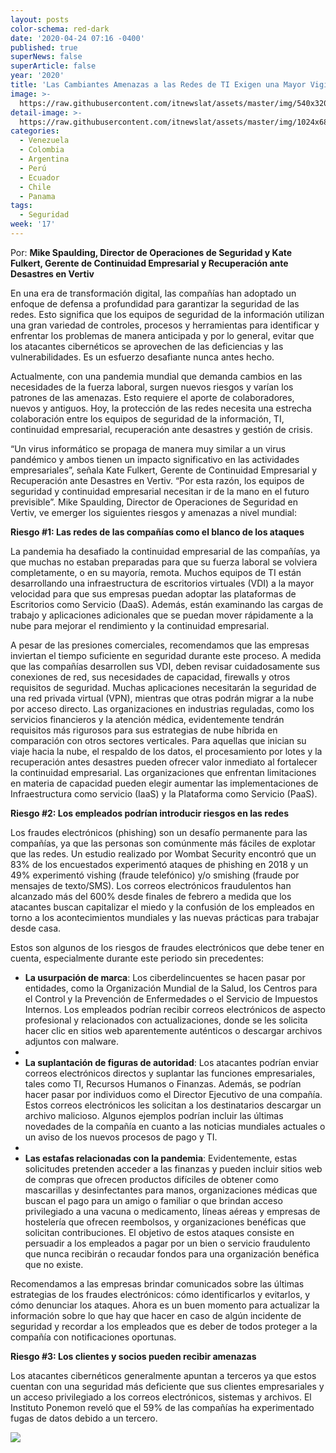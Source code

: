 ```yaml
---
layout: posts
color-schema: red-dark
date: '2020-04-24 07:16 -0400'
published: true
superNews: false
superArticle: false
year: '2020'
title: 'Las Cambiantes Amenazas a las Redes de TI Exigen una Mayor Vigilancia '
image: >-
  https://raw.githubusercontent.com/itnewslat/assets/master/img/540x320/Router-Hackers-g.jpg
detail-image: >-
  https://raw.githubusercontent.com/itnewslat/assets/master/img/1024x680/Router-Hackers-g.jpg
categories:
  - Venezuela
  - Colombia
  - Argentina
  - Perú
  - Ecuador
  - Chile
  - Panama
tags:
  - Seguridad
week: '17'
---
```

Por: **Mike Spaulding, Director de Operaciones de Seguridad y Kate Fulkert, Gerente de Continuidad Empresarial y Recuperación ante Desastres en Vertiv**

En una era de transformación digital, las compañías han adoptado un enfoque de defensa a profundidad para garantizar la seguridad de las redes. Esto significa que los equipos de seguridad de la información utilizan una gran variedad de controles, procesos y herramientas para identificar y enfrentar los problemas de manera anticipada y por lo general, evitar que los atacantes cibernéticos se aprovechen de las deficiencias y las vulnerabilidades. Es un esfuerzo desafiante nunca antes hecho.

Actualmente, con una pandemia mundial que demanda cambios en las necesidades de la fuerza laboral, surgen nuevos riesgos y varían los patrones de las amenazas. Esto requiere el aporte de colaboradores, nuevos y antiguos. Hoy, la protección de las redes necesita una estrecha colaboración entre los equipos de seguridad de la información, TI, continuidad empresarial, recuperación ante desastres y gestión de crisis.

“Un virus informático se propaga de manera muy similar a un virus pandémico y ambos tienen un impacto significativo en las actividades empresariales”, señala Kate Fulkert, Gerente de Continuidad Empresarial y Recuperación ante Desastres en Vertiv. “Por esta razón, los equipos de seguridad y continuidad empresarial necesitan ir de la mano en el futuro previsible”.
Mike Spaulding, Director de Operaciones de Seguridad en Vertiv, ve emerger los siguientes riesgos y amenazas a nivel mundial:

**Riesgo #1: Las redes de las compañías como el blanco de los ataques**

La pandemia ha desafiado la continuidad empresarial de las compañías, ya que muchas no estaban preparadas para que su fuerza laboral se volviera completamente, o en su mayoría, remota. Muchos equipos de TI están desarrollando una infraestructura de escritorios virtuales (VDI) a la mayor velocidad para que sus empresas puedan adoptar las plataformas de Escritorios como Servicio (DaaS). Además, están examinando las cargas de trabajo y aplicaciones adicionales que se puedan mover rápidamente a la nube para mejorar el rendimiento y la continuidad empresarial. 

A pesar de las presiones comerciales, recomendamos que las empresas inviertan el tiempo suficiente en seguridad durante este proceso. A medida que las compañías desarrollen sus VDI, deben revisar cuidadosamente sus conexiones de red, sus necesidades de capacidad, firewalls y otros requisitos de seguridad. Muchas aplicaciones necesitarán la seguridad de una red privada virtual (VPN), mientras que otras podrán migrar a la nube por acceso directo.
Las organizaciones en industrias reguladas, como los servicios financieros y la atención médica, evidentemente tendrán requisitos más rigurosos para sus estrategias de nube híbrida en comparación con otros sectores verticales. Para aquellas que inician su viaje hacia la nube, el respaldo de los datos, el procesamiento por lotes y la recuperación antes desastres pueden ofrecer valor inmediato al fortalecer la continuidad empresarial. Las organizaciones que enfrentan limitaciones en materia de capacidad pueden elegir aumentar las implementaciones de Infraestructura como servicio (IaaS) y la Plataforma como Servicio (PaaS).

**Riesgo #2: Los empleados podrían introducir riesgos en las redes**

Los fraudes electrónicos (phishing) son un desafío permanente para las compañías, ya que las personas son comúnmente más fáciles de explotar que las redes. Un estudio realizado por Wombat Security encontró que un 83% de los encuestados experimentó ataques de phishing en 2018 y un 49% experimentó vishing (fraude telefónico) y/o smishing (fraude por mensajes de texto/SMS).  Los correos electrónicos fraudulentos han alcanzado más del 600% desde finales de febrero a medida que los atacantes buscan capitalizar el miedo y la confusión de los empleados en torno a los acontecimientos mundiales y las nuevas prácticas para trabajar desde casa. 

Estos son algunos de los riesgos de fraudes electrónicos que debe tener en cuenta, especialmente durante este periodo sin precedentes:

- **La usurpación de marca**: Los ciberdelincuentes se hacen pasar por entidades, como la Organización Mundial de la Salud, los Centros para el Control y la Prevención de Enfermedades o el Servicio de Impuestos Internos. Los empleados podrían recibir correos electrónicos de aspecto profesional y relacionados con actualizaciones, donde se les solicita hacer clic en sitios web aparentemente auténticos o descargar archivos adjuntos con malware.
- 
- **La suplantación de figuras de autoridad**: Los atacantes podrían enviar correos electrónicos directos y suplantar las funciones empresariales, tales como TI, Recursos Humanos o Finanzas. Además, se podrían hacer pasar por individuos como el Director Ejecutivo de una compañía. Estos correos electrónicos les solicitan a los destinatarios descargar un archivo malicioso. Algunos ejemplos podrían incluir las últimas novedades de la compañía en cuanto a las noticias mundiales actuales o un aviso de los nuevos procesos de pago y TI.
- 
- **Las estafas relacionadas con la pandemia**: Evidentemente, estas solicitudes pretenden acceder a las finanzas y pueden incluir sitios web de compras que ofrecen productos difíciles de obtener como mascarillas y desinfectantes para manos, organizaciones médicas que buscan el pago para un amigo o familiar o que brindan acceso privilegiado a una vacuna o medicamento, líneas aéreas y empresas de hostelería que ofrecen reembolsos, y organizaciones benéficas que solicitan contribuciones. El objetivo de estos ataques consiste en persuadir a los empleados a pagar por un bien o servicio fraudulento que nunca recibirán o recaudar fondos para una organización benéfica que no existe.

Recomendamos a las empresas brindar comunicados sobre las últimas estrategias de los fraudes electrónicos: cómo identificarlos y evitarlos, y cómo denunciar los ataques. Ahora es un buen momento para actualizar la información sobre lo que hay que hacer en caso de algún incidente de seguridad y recordar a los empleados que es deber de todos proteger a la compañía con notificaciones oportunas.

**Riesgo #3: Los clientes y socios pueden recibir amenazas**

Los atacantes cibernéticos generalmente apuntan a terceros ya que estos cuentan con una seguridad más deficiente que sus clientes empresariales y un acceso privilegiado a los correos electrónicos, sistemas y archivos. El Instituto Ponemon reveló que el 59% de las compañías ha experimentado fugas de datos debido a un tercero.

<img src="https://tracker.metricool.com/c3po.jpg?hash=56f88a41e39ab42c063cc51676587a04"/>
